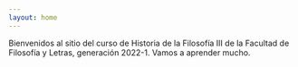 ```yaml
---
layout: home
---
```


Bienvenidos al sitio del curso de Historia de la Filosofía III de la Facultad de Filosofía y Letras, generación 2022-1. 
Vamos a aprender mucho. 
